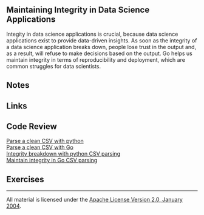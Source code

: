 ## Maintaining Integrity in Data Science Applications

Integity in data science applications is crucial, because data science applications exist to provide data-driven insights.  As soon as the integrity of a data science application breaks down, people lose trust in the output and, as a result, will refuse to make decisions based on the output.  Go helps us maintain integrity in terms of reproducibility and deployment, which are common struggles for data scientists.

## Notes

## Links

## Code Review

[Parse a clean CSV with python](example1/example1.py)  
[Parse a clean CSV with Go](example2/example2.go)  
[Integrity breakdown with python CSV parsing](example3/example3.py)  
[Maintain integrity in Go CSV parsing](example4/example4.go)  

## Exercises

___
All material is licensed under the [Apache License Version 2.0, January 2004](http://www.apache.org/licenses/LICENSE-2.0).
